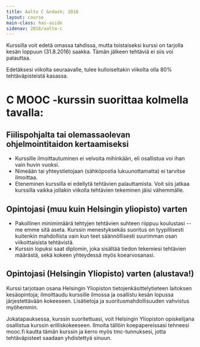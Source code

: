 ```yaml
---
title: Aalto C &ndash; 2016
layout: course
main-class: has-aside
sidenav: 2016/aalto-c
---
```


Kurssilla voit edetä omassa tahdissa, mutta toistaiseksi kurssi on tarjolla kesän loppuun (31.8.2016) saakka. Tämän jälkeen tehtäviä ei siis voi palauttaa.

Edetäksesi viikolta seuraavalle, tulee kulloiseltakin viikolta olla 80% tehtäväpisteistä kasassa.


# C MOOC -kurssin suorittaa kolmella tavalla:

## Fiilispohjalta tai olemassaolevan ohjelmointitaidon kertaamiseksi

- Kurssille ilmoittautuminen ei velvoita mihinkään, eli osallistua voi ihan vain huvin vuoksi.
- Nimeään tai yhteystietojaan (sähköpostia lukuunottamatta) ei tarvitse ilmoittaa.
- Eteneminen kurssilla ei edellytä tehtävien palauttamista. Voit siis jatkaa kurssilla vaikka jollakin viikolla tehtävien tekeminen jäisi vähemmälle.

## Opintojasi (muu kuin Helsingin yliopisto) varten

- Pakollinen minimimäärä tehtyjen tehtävien suhteen riippuu koulustasi -- me emme sitä aseta. Kurssin menestyksekäs suoritus on tyypillisesti kuitenkin mahdollista vain kun teet säännöllisesti suurimman osan viikoittaisista tehtävistä.
- Kurssin lopuksi saat diplomin, joka sisältää tiedon tekemiesi tehtävien määrästä, sekä kokeen yhteydessä myös koearvosanasi.

## Opintojasi (Helsingin Yliopisto) varten (alustava!)

Kurssi tarjotaan osana Helsingin Yliopiston tietojenkäsittelytieteen laitoksen kesäopintoja; ilmoittaudu kurssille ilmossa ja osallistu kesän lopussa järjestettävään kokeeseen. Lisätietoja ja suoritusmahdollisuuden vahvistus myöhemmin.

Jokatapauksessa, kurssin suoritettuasi, voit Helsingin Yliopiston opiskelijana osallistua kurssin erilliskokeeseen.
Ilmoita tällöin koepapereissasi tehneesi mooc.fi kautta tämän kurssin ja kerro myös tmc-tunnuksesi, jotta tehtäväpisteet saadaan yhdistettyä sinuun.

